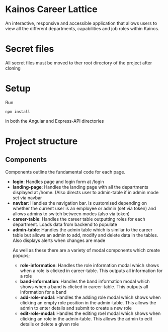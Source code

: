 # Kainos Career Lattice
An interactive, responsive and accessible application that allows users to view all the different departments, capabilities and job roles within Kainos. 

# Secret files
All secret files must be moved to ther root directory of the project after cloning

# Setup
Run 
```
npm install
```
in both the Angular and Express-API directories

# Project structure

<h2>Components</h2>
Components outline the fundamental code for each page.

<ul>
  <li><b>login</b>: Handles page and login form at /login</li>
  <li><b>landing-page</b>: Handles the landing page with all the departments displayed at /home. (Also directs user to admin-table if in admin mode set via navbar</li>
  <li><b>navbar</b>: Handles the navigation bar. Is customised depending on whether the current user is an employee or admin (set via token) and allows admins to switch between modes (also via token)</li>
  <li><b>career-table</b>: Handles the career table outputting roles for each department. Loads data from backend to populate</li>
  <li><b>admin-table</b>: Handles the admin table which is similar to the career table but allows an admin to add, modify and delete data in the tables. Also displays alerts when changes are made</li>
  
As well as these there are a variety of modal components which create popups;

<ul>
  <li><b>role-information</b>: Handles the role information modal which shows when a role is clicked in career-table. This outputs all information for a role</li>
  <li><b>band-information</b>: Handles the band information modal which shows when a band is clicked in career-table. This outputs all information for a band</li>
  <li><b>add-role-modal</b>: Handles the adding role modal which shows when clicking an empty role position in the admin-table. This allows the admin to enter details and submit to create a new role</li>
  <li><b>edit-role-modal</b>: Handles the editing roel modal which shows when clicking an role in the admin-table. This allows the admin to edit details or delete a given role</li>
</ul>
  
